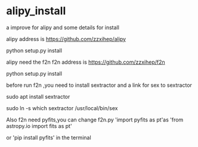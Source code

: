 # alipy_install
a improve for alipy and some details for install

alipy address is https://github.com/zzxihep/alipy  

python setup.py install

alipy need the f2n f2n address is https://github.com/zzxihep/f2n 

python setup.py install

before run f2n ,you need to install sextractor and a link for sex to sextractor

sudo apt install sextractor 

sudo ln -s which sextractor /usr/local/bin/sex

Also f2n need pyfits,you can change f2n.py 'import pyfits as pt'as 'from astropy.io import fits as pt' 


or 'pip install pyfits' in the terminal

